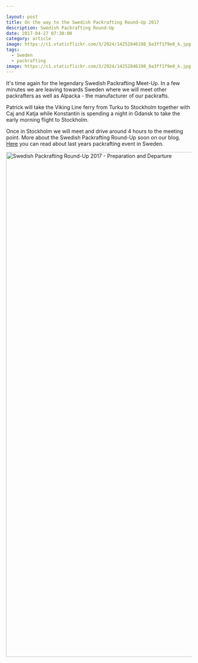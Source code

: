 ```yaml
---

layout: post
title: On the way to the Swedish Packrafting Round-Up 2017
description: Swedish Packrafting Round-Up
date: 2017-04-27 07:30:00
category: article
image: https://c1.staticflickr.com/3/2924/14252846198_8a3ff1f9e0_k.jpg
tags:
  - Sweden
  - packrafting
image: https://c1.staticflickr.com/3/2924/14252846198_8a3ff1f9e0_k.jpg
---
```


It's time again for the legendary Swedish Packrafting Meet-Up. In a few minutes we are leaving towards Sweden where we will meet other packrafters as well as Alpacka - the manufacturer of our packrafts.

Patrick will take the Viking Line ferry from Turku to Stockholm together with Caj and Katja while Konstantin is spending a night in Gdansk to take the early morning flight to Stockholm.

Once in Stockholm we will meet and drive around 4 hours to the meeting point. More about the Swedish Packrafting Round-Up soon on our blog. <a href="http://www.hikeventures.com/Swedish-Packrafting-Round-Up-2016/">Here</a> you can read about last years packrafting event in Sweden.

<img src="https://c1.staticflickr.com/3/2924/14252846198_8a3ff1f9e0_k.jpg" width="2048" height="1367" alt="Swedish Packrafting Round-Up 2017 - Preparation and Departure">

